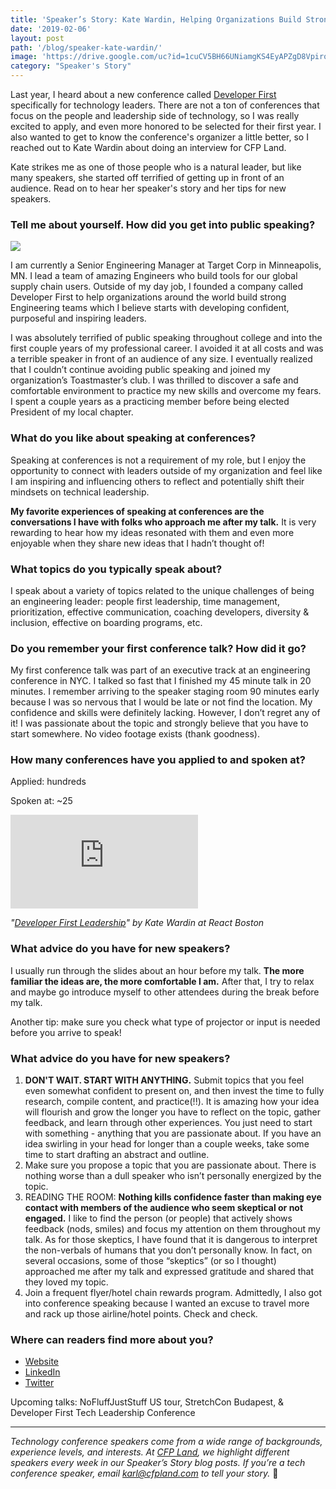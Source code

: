 ```yaml
---
title: 'Speaker’s Story: Kate Wardin, Helping Organizations Build Strong Engineering Teams'
date: '2019-02-06'
layout: post
path: '/blog/speaker-kate-wardin/'
image: 'https://drive.google.com/uc?id=1cuCV5BH66UNiamgKS4EyAPZgD8Vpiro-'
category: "Speaker's Story"
---
```


Last year, I heard about a new conference called [Developer First](https://www.developer-first.com/conference) specifically for technology
leaders. There are not a ton of conferences that focus on the people and leadership side of technology, so I was really excited to
apply, and even more honored to be selected for their first year. I also wanted to get to know the conference's organizer a little better,
so I reached out to Kate Wardin about doing an interview for CFP Land.

Kate strikes me as one of those people who is a natural leader, but like many speakers, she started off terrified of getting up in front
of an audience. Read on to hear her speaker's story and her tips for new speakers.

<!--more-->

### Tell me about yourself. How did you get into public speaking?

<img src="https://drive.google.com/uc?id=1cuCV5BH66UNiamgKS4EyAPZgD8Vpiro-" class="right" />

I am currently a Senior Engineering Manager at Target Corp in Minneapolis, MN. I lead a team of amazing Engineers who build tools for our global supply chain users. Outside of my day job, I founded a company called Developer First to help organizations around the world build strong Engineering teams which I believe starts with developing confident, purposeful and inspiring leaders.

I was absolutely terrified of public speaking throughout college and into the first couple years of my professional career. I avoided it at all costs and was a terrible speaker in front of an audience of any size. I eventually realized that I couldn’t continue avoiding public speaking and joined my organization’s Toastmaster’s club. I was thrilled to discover a safe and comfortable environment to practice my new skills and overcome my fears. I spent a couple years as a practicing member before being elected President of my local chapter.

### What do you like about speaking at conferences?

Speaking at conferences is not a requirement of my role, but I enjoy the opportunity to connect with leaders outside of my organization and feel like I am inspiring and influencing others to reflect and potentially shift their mindsets on technical leadership.

**My favorite experiences of speaking at conferences are the conversations I have with folks who approach me after my talk.** It is very rewarding to hear how my ideas resonated with them and even more enjoyable when they share new ideas that I hadn’t thought of!

### What topics do you typically speak about?

I speak about a variety of topics related to the unique challenges of being an engineering leader: people first leadership, time management, prioritization, effective communication, coaching developers, diversity & inclusion, effective on boarding programs, etc.

### Do you remember your first conference talk? How did it go?

My first conference talk was part of an executive track at an engineering conference in NYC. I talked so fast that I finished my 45 minute talk in 20 minutes. I remember arriving to the speaker staging room 90 minutes early because I was so nervous that I would be late or not find the location. My confidence and skills were definitely lacking. However, I don’t regret any of it! I was passionate about the topic and strongly believe that you have to start somewhere. No video footage exists (thank goodness).

### How many conferences have you applied to and spoken at?

Applied: hundreds

Spoken at: ~25

<div class='embed-container'><iframe src='https://www.youtube.com/embed/Ut7jEkIf1ac' frameborder='0' allowfullscreen></iframe></div>

_"[Developer First Leadership](https://www.youtube.com/watch?v=Ut7jEkIf1ac)" by Kate Wardin at React Boston_

### What advice do you have for new speakers?

I usually run through the slides about an hour before my talk. **The more familiar the ideas are, the more comfortable I am.** After that, I try to relax and maybe go introduce myself to other attendees during the break before my talk.

Another tip: make sure you check what type of projector or input is needed before you arrive to speak!

### What advice do you have for new speakers?

1. **DON'T WAIT. START WITH ANYTHING.** Submit topics that you feel even somewhat confident to present on, and then invest the time to fully research, compile content, and practice(!!). It is amazing how your idea will flourish and grow the longer you have to reflect on the topic, gather feedback, and learn through other experiences. You just need to start with something - anything that you are passionate about. If you have an idea swirling in your head for longer than a couple weeks, take some time to start drafting an abstract and outline.
2. Make sure you propose a topic that you are passionate about. There is nothing worse than a dull speaker who isn’t personally energized by the topic.
3. READING THE ROOM: **Nothing kills confidence faster than making eye contact with members of the audience who seem skeptical or not engaged.** I like to find the person (or people) that actively shows feedback (nods, smiles) and focus my attention on them throughout my talk. As for those skeptics, I have found that it is dangerous to interpret the non-verbals of humans that you don’t personally know. In fact, on several occasions, some of those “skeptics” (or so I thought) approached me after my talk and expressed gratitude and shared that they loved my topic.
4. Join a frequent flyer/hotel chain rewards program. Admittedly, I also got into conference speaking because I wanted an excuse to travel more and rack up those airline/hotel points. Check and check.

### Where can readers find more about you?

- [Website](https://www.developer-first.com/)
- [LinkedIn](https://www.linkedin.com/in/kate-wardin/)
- [Twitter](https://twitter.com/developer_first)

Upcoming talks: NoFluffJustStuff US tour, StretchCon Budapest, & Developer First Tech Leadership Conference

---

_Technology conference speakers come from a wide range of backgrounds, experience levels, and interests. At [CFP Land](https://www.cfpland.com/), we highlight different speakers every week in our Speaker’s Story blog posts. If you’re a tech conference speaker, email [karl@cfpland.com](mailto:karl@cfpland.com) to tell your story._ 💌
